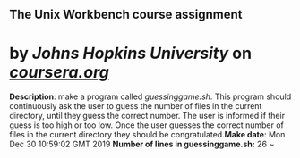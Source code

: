 ## The Unix Workbench course assignment
# by *Johns Hopkins University* on *[coursera.org](https://www.coursera.org/)* <br />
**Description**: make a program called *guessinggame.sh*. This program should continuously ask the user to guess the number of files in the current directory, until they guess the correct number. The user is informed if their guess is too high or too low. Once the user guesses the correct number of files in the current directory they should be congratulated.**Make date**: Mon Dec 30 10:59:02 GMT 2019
**Number of lines in guessinggame.sh:** 26
~